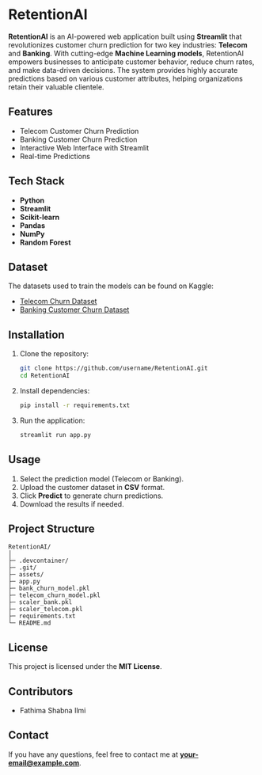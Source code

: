 # RetentionAI

**RetentionAI** is an AI-powered web application built using **Streamlit** that revolutionizes customer churn prediction for two key industries: **Telecom** and **Banking**. With cutting-edge **Machine Learning models**, RetentionAI empowers businesses to anticipate customer behavior, reduce churn rates, and make data-driven decisions. The system provides highly accurate predictions based on various customer attributes, helping organizations retain their valuable clientele.

## Features
- Telecom Customer Churn Prediction
- Banking Customer Churn Prediction
- Interactive Web Interface with Streamlit
- Real-time Predictions

## Tech Stack
- **Python**
- **Streamlit**
- **Scikit-learn**
- **Pandas**
- **NumPy**
- **Random Forest**

## Dataset
The datasets used to train the models can be found on Kaggle:
- [Telecom Churn Dataset](https://www.kaggle.com/code/ybifoundation/telecom-customer-churn-prediction)
- [Banking Customer Churn Dataset](https://www.kaggle.com/datasets/saurabhbadole/bank-customer-churn-prediction-dataset)

## Installation
1. Clone the repository:
   ```bash
   git clone https://github.com/username/RetentionAI.git
   cd RetentionAI
   ```

2. Install dependencies:
   ```bash
   pip install -r requirements.txt
   ```

3. Run the application:
   ```bash
   streamlit run app.py
   ```

## Usage
1. Select the prediction model (Telecom or Banking).
2. Upload the customer dataset in **CSV** format.
3. Click **Predict** to generate churn predictions.
4. Download the results if needed.

## Project Structure
```
RetentionAI/
│
├─ .devcontainer/      
├─ .git/               
├─ assets/             
├─ app.py              
├─ bank_churn_model.pkl 
├─ telecom_churn_model.pkl 
├─ scaler_bank.pkl      
├─ scaler_telecom.pkl  
├─ requirements.txt     
└─ README.md           
```

## License
This project is licensed under the **MIT License**.

## Contributors
- Fathima Shabna Ilmi

## Contact
If you have any questions, feel free to contact me at **[your-email@example.com](mailto:ilmishabna03@gmail.com)**.

